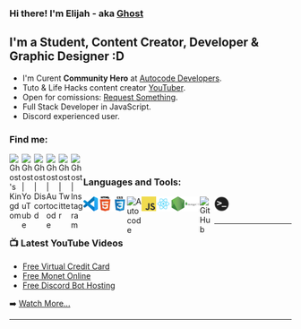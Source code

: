 ### Hi there! I'm Elijah - aka [Ghost][website]

## I'm a Student, Content Creator, Developer & Graphic Designer :D
- I'm Curent **Community Hero** at [Autocode Developers][autocode].
- Tuto & Life Hacks content creator [YouTuber][youtube].
- Open for comissions: [Request Something][mail].
- Full Stack Developer in JavaScript.
- Discord experienced user.

### Find me:

[<img align="left" alt="Ghost's Kingdom" width="22px" src="https://cdn.discordapp.com/attachments/874315657703989280/936064058749227018/logo.png" />][website]
[<img align="left" alt="Ghost | YouTube" width="22px" src="https://clipart.info/images/ccovers/1590430652red-youtube-logo-png-xl.png" />][youtube]
[<img align="left" alt="Ghost | Discord" width="22px" src="https://pnggrid.com/wp-content/uploads/2021/05/Discord-Logo-Square-1024x1024.png" />][discord]
[<img align="left" alt="Ghost | Autocode" width="22px" src="https://cdn.discordapp.com/attachments/874315657703989280/936067088102072330/autoco1de_logo.png" />][autocode]
[<img align="left" alt="Ghost | Twitter" width="22px" src="https://www.pinclipart.com/picdir/big/20-203122_follow-us-twitter-logo-square-png-clipart.png" />][twitter]
[<img align="left" alt="Ghost | Instagram" width="22px" src="http://assets.stickpng.com/images/580b57fcd9996e24bc43c521.png" />][instagram]

<br />

### Languages and Tools:

<img align="left" alt="Visual Studio Code" width="26px" src="https://raw.githubusercontent.com/github/explore/80688e429a7d4ef2fca1e82350fe8e3517d3494d/topics/visual-studio-code/visual-studio-code.png" />
<img align="left" alt="HTML5" width="26px" src="https://raw.githubusercontent.com/github/explore/80688e429a7d4ef2fca1e82350fe8e3517d3494d/topics/html/html.png" />
<img align="left" alt="CSS3" width="26px" src="https://raw.githubusercontent.com/github/explore/80688e429a7d4ef2fca1e82350fe8e3517d3494d/topics/css/css.png" />
<img align="left" alt="Autocode" width="26px" src="https://cdn.discordapp.com/attachments/874315657703989280/936067088102072330/autoco1de_logo.png" />
<img align="left" alt="JavaScript" width="26px" src="https://raw.githubusercontent.com/github/explore/80688e429a7d4ef2fca1e82350fe8e3517d3494d/topics/javascript/javascript.png" />
<img align="left" alt="React" width="26px" src="https://raw.githubusercontent.com/github/explore/80688e429a7d4ef2fca1e82350fe8e3517d3494d/topics/react/react.png" />
<img align="left" alt="Node.js" width="26px" src="https://raw.githubusercontent.com/github/explore/80688e429a7d4ef2fca1e82350fe8e3517d3494d/topics/nodejs/nodejs.png" />
<img align="left" alt="MongoDB" width="26px" src="https://raw.githubusercontent.com/github/explore/80688e429a7d4ef2fca1e82350fe8e3517d3494d/topics/mongodb/mongodb.png" />
<img align="left" alt="GitHub" width="26px" src="https://cdn.discordapp.com/attachments/874315657703989280/936073060031803452/favpng_social-media-github-logo.png" />
<img align="left" alt="Terminal" width="26px" src="https://raw.githubusercontent.com/github/explore/80688e429a7d4ef2fca1e82350fe8e3517d3494d/topics/terminal/terminal.png" />

<br />
<br />

---

### 📺 Latest YouTube Videos

<!-- YOUTUBE:START -->
- [Free Virtual Credit Card](https://www.youtube.com/watch?v=YyO8NuvbhPc)
- [Free Monet Online](https://www.youtube.com/watch?v=QYEQPnKUzwA)
- [Free Discord Bot Hosting](https://www.youtube.com/watch?v=JfPx4zMOdlE)
<!-- YOUTUBE:END -->

➡️ [Watch More...](youtube)

---

[website]: https://richghosty.xyz
[autocode]: https://autocode.com/
[autocode-ghost]: https://autocode.com/ghost
[youtube]: https://youtube.com/ghostoperator
[discord]: https://dsc.gg/ghostworld
[twitter]: https://twitter.com/ghostubexxl
[instagram]: https://instagram.com/ghostubexxl
[mail]: https:/mailto:contact@richghosty.xyz
